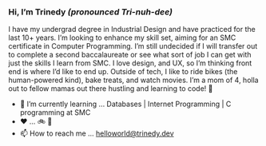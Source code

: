 ### Hi, I’m Trinedy *(pronounced Tri-nuh-dee)*
I have my undergrad degree in Industrial Design and have practiced for the last 10+ years. I’m looking to enhance my skill set, aiming for an SMC certificate in Computer Programming. I’m still undecided if I will transfer out to complete a second baccalaureate or see what sort of job I can get with just the skills I learn from SMC. I love design, and UX, so I’m thinking front end is where I’d like to end up. Outside of tech, I like to ride bikes (the human-powered kind), bake treats, and watch movies. I’m a mom of 4, holla out to fellow mamas out there hustling and learning to code! 🐇
- 🌱 I’m currently learning ... Databases | Internet Programming | C programming at SMC
- ❤️ ... 🚲 📸
- 📫 How to reach me ... helloworld@trinedy.dev
